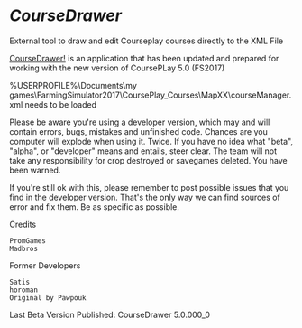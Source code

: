 
***CourseDrawer*** 
=================

External tool to draw and edit Courseplay courses directly to the XML File 

[CourseDrawer!](https://github.com/pseudex/Coursedrawer/blob/master/CourseDrawer_v5.zip) is an application that has been updated and prepared for working with the new version of CoursePLay 5.0 (FS2017)

%USERPROFILE%\Documents\my games\FarmingSimulator2017\CoursePlay_Courses\MapXX\courseManager.xml needs to be loaded

Please be aware you're using a developer version, which may and will contain errors, bugs, mistakes and unfinished code. Chances are you computer will explode when using it. Twice. If you have no idea what "beta", "alpha", or "developer" means and entails, steer clear. The team will not take any responsibility for crop destroyed or savegames deleted. You have been warned.

If you're still ok with this, please remember to post possible issues that you find in the developer version. That's the only way we can find sources of error and fix them. Be as specific as possible.


Credits

    PromGames
    Madbros
  

Former Developers

    Satis
    horoman
    Original by Pawpouk

Last Beta Version Published: CourseDrawer 5.0.000_0
